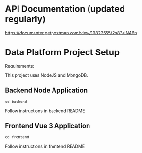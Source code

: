 # API Documentation (updated regularly)

https://documenter.getpostman.com/view/19822555/2s83ziN46n

# Data Platform Project Setup

Requirements:

This project uses NodeJS and MongoDB.

## Backend Node Application
```
cd backend
```
Follow instructions in backend README

## Frontend Vue 3 Application
```
cd frontend
```
Follow instructions in frontend README

